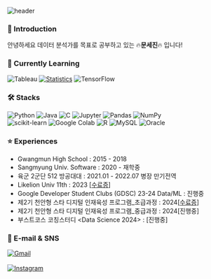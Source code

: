![header](https://capsule-render.vercel.app/api?type=waving&color=auto&height=300&section=header&text=SEJIN%20MOON&fontSize=90)


### 👋 Introduction
안녕하세요 데이터 분석가를 목표로 공부하고 있는 🔥<b>문세진</b>🔥 입니다!

### 🌴 Currently Learning
![Tableau](https://img.shields.io/badge/Tableau-E97627?style=flat-square&logo=Tableau&logoColor=white) 
[![Statistics](https://img.shields.io/badge/Statistics-009688?style=flat-square&logo=Statistics&logoColor=white)](https://www.yes24.com/Product/Goods/114874176)
![TensorFlow](https://img.shields.io/badge/TensorFlow-FF6F00?style=flat-square&logo=TensorFlow&logoColor=white)

### 🛠️ Stacks
![Python](https://img.shields.io/badge/Python-3776AB?style=flat-square&logo=Python&logoColor=white)
![Java](https://img.shields.io/badge/Java-007396?style=flat-square&logo=Java&logoColor=white)
![C](https://img.shields.io/badge/C-A8B9CC?style=flat-square&logo=C&logoColor=white)
![Jupyter](https://img.shields.io/badge/Jupyter-F37626?style=flat-square&logo=Jupyter&logoColor=white)
![Pandas](https://img.shields.io/badge/Pandas-150458?style=flat-square&logo=Pandas&logoColor=white)
![NumPy](https://img.shields.io/badge/NumPy-013243?style=flat-square&logo=NumPy&logoColor=white)
<br/>
![scikit-learn](https://img.shields.io/badge/scikit--learn-F7931E?style=flat-square&logo=scikit-learn&logoColor=white)
![Google Colab](https://img.shields.io/badge/Google%20Colab-F9AB00?style=flat-square&logo=Google-Colab&logoColor=white)
![R](https://img.shields.io/badge/R-276DC3?style=flat-square&logo=R&logoColor=white)
![MySQL](https://img.shields.io/badge/MySQL-4479A1?style=flat-square&logo=MySQL&logoColor=white)
![Oracle](https://img.shields.io/badge/Oracle-F80000?style=flat-square&logo=Oracle&logoColor=white)


### ⭐️ Experiences
- Gwangmun High School : 2015 - 2018
- Sangmyung Univ. Software : 2020 - 재학중
- 육군 2군단 512 방공대대 : 2021.01 - 2022.07 병장 만기전역
- Likelion Univ 11th : 2023 [[수료증](https://github.com/moonsejin315/Python/blob/main/%E1%84%86%E1%85%A5%E1%86%BA%E1%84%89%E1%85%A111%E1%84%80%E1%85%B5%20%E1%84%89%E1%85%AE%E1%84%85%E1%85%AD%E1%84%8C%E1%85%B3%E1%86%BC.jpeg)]
- Google Developer Student Clubs (GDSC) 23-24 Data/ML : 진행중
- 제2기 천안형 스타 디지털 인재육성 프로그램_초급과정 : 2024[[수료증](https://github.com/moonsejin315/Python/blob/main/ML/%E1%84%8C%E1%85%A62%E1%84%80%E1%85%B5%20%E1%84%8E%E1%85%A5%E1%86%AB%E1%84%8B%E1%85%A1%E1%86%AB%E1%84%92%E1%85%A7%E1%86%BC%20%E1%84%89%E1%85%B3%E1%84%90%E1%85%A1%20%E1%84%83%E1%85%B5%E1%84%8C%E1%85%B5%E1%84%90%E1%85%A5%E1%86%AF%20%E1%84%8B%E1%85%B5%E1%86%AB%E1%84%8C%E1%85%A2%E1%84%8B%E1%85%B2%E1%86%A8%E1%84%89%E1%85%A5%E1%86%BC%20%E1%84%91%E1%85%B3%E1%84%85%E1%85%A9%E1%84%80%E1%85%B3%E1%84%85%E1%85%A2%E1%86%B7_%E1%84%89%E1%85%AE%E1%84%85%E1%85%AD%E1%84%8C%E1%85%B3%E1%86%BC.pdf)]
- 제2기 천안형 스타 디지털 인재육성 프로그램_중급과정 : 2024[진행중]
- 부스트코스 코칭스터디 <Data Science 2024> : [진행중]

### 💌 E-mail & SNS
[![Gmail](https://img.shields.io/badge/Gmail-D14836?style=flat-square&logo=Gmail&logoColor=white)](mailto:moonsejin315@gmail.com)
<br/>
<br/>
[![Instagram](https://img.shields.io/badge/Instagram-E4405F?style=flat-square&logo=Instagram&logoColor=white)](https://www.instagram.com/__sejinmoon__)
